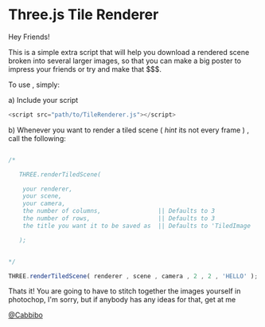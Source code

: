 Three.js Tile Renderer
=====

Hey Friends!

This is a simple extra script that will help you download a rendered scene broken into several larger images, so that you can make a big poster to impress your friends or try and make that $$$.

To use , simply:

a) Include your script

```javascript
<script src="path/to/TileRenderer.js"></script>
```

b) Whenever you want to render a tiled scene ( *hint* its not every frame ) , call the following:

```javascript

/*

   THREE.renderTiledScene(

    your renderer,
    your scene,
    your camera,
    the number of columns,                || Defaults to 3
    the number of rows,                   || Defaults to 3
    the title you want it to be saved as  || Defaults to 'TiledImage

   );


*/

THREE.renderTiledScene( renderer , scene , camera , 2 , 2 , 'HELLO' );


```

Thats it! You are going to have to stitch together the images yourself in photochop, I'm sorry, but if anybody has any ideas for that, get at me

[ @Cabbibo ]( http://twitter.com/cabbibo )
